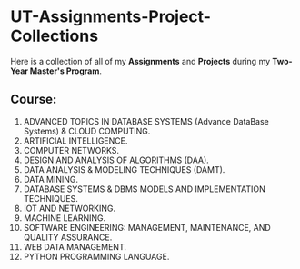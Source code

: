 # UT-Assignments-Project-Collections

  Here is a collection of all of my <b>Assignments</b> and <b>Projects</b> during my <b>Two-Year Master's Program</b>.

## Course:
  1. ADVANCED TOPICS IN DATABASE SYSTEMS (Advance DataBase Systems) & CLOUD COMPUTING.
  2. ARTIFICIAL INTELLIGENCE.
  3. COMPUTER NETWORKS.
  4. DESIGN AND ANALYSIS OF ALGORITHMS (DAA).
  5. DATA ANALYSIS & MODELING TECHNIQUES (DAMT).
  6. DATA MINING.
  7. DATABASE SYSTEMS & DBMS MODELS AND IMPLEMENTATION TECHNIQUES. 
  8.  IOT AND NETWORKING.
  9.  MACHINE LEARNING.
  10.  SOFTWARE ENGINEERING: MANAGEMENT, MAINTENANCE, AND QUALITY ASSURANCE.
  11.  WEB DATA MANAGEMENT.
  12.  PYTHON PROGRAMMING LANGUAGE.
